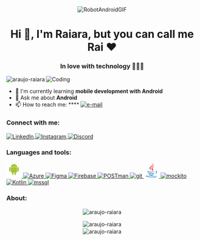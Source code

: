 
 <div style="text-align:center">
  <img src="https://user-images.githubusercontent.com/62944970/220807412-b9366dac-b295-4d9c-a1ba-9afad3c1f9be.gif" alt="RobotAndroidGIF">
</div>



<h1 align="center">Hi 👋, I'm Raiara, but you can call me Rai ❤️</h1> 
<h3 align="center">In love with technology 👩🏻‍💻</h3>

<img align="right" alt="Coding" width="400" src="https://i.giphy.com/media/paTz7UZbPfTZFRYnnB/giphy.webp">

<p align="left">
  <img src="https://komarev.com/ghpvc/?username=araujo-raiara&label=Profile%20views&color=0e75b6&style=flat" alt="araujo-raiara" />
</p>

- 🌱 I'm currently learning **mobile development with Android**
- 💬 Ask me about **Android**
- 📫 How to reach me: ****
  <a href="haraujo_raiara@outlook.com" target="_blank" rel="noreferrer">
    <img src="https://www.svgrepo.com/show/373951/outlook.svg" alt ="e-mail" width="40" height="40"/> 
    </a>

<h3 align="left">Connect with me:</h3>
<p align="left">
  <a href="https://www.linkedin.com/in/raiara-a-6541a3193/" target="_blank" rel="noopener noreferrer">
    <img align="center" src="https://www.vectorlogo.zone/logos/linkedin/linkedin-tile.svg" alt="LinkedIn" height="30" width="40" />
  </a>
  <a href="https://instagram.com/raiarauju" target="_blank" rel="noopener noreferrer">
    <img align="center" src="https://www.vectorlogo.zone/logos/instagram/instagram-tile.svg" alt="Instagram" height="30" width="40" />
  </a>
  <a href="https://discord.gg/raiarauju#4017" target="_blank" rel="noopener noreferrer">
    <img align="center" src="https://www.vectorlogo.zone/logos/discordapp/discordapp-tile.svg" alt="Discord" height="30" width="40" />
  </a>
</p>

<h3 align="left">Languages and tools:</h3>
<p align="left">
  <a href="https://developer.android.com" target="_blank" rel="noopener noreferrer">
    <img src="https://raw.githubusercontent.com/devicons/devicon/master/icons/android/android-original-wordmark.svg" alt="Android" width="40" height="40"/>
  </a>
  <a href="https://azure.microsoft.com/en-in/" target="_blank" rel="noopener noreferrer">
    <img src="https://www.vectorlogo.zone/logos/microsoft_azure/microsoft_azure-icon.svg" alt="Azure" width="40" height="40"/>
  </a>
  <a href="https://www.figma.com/" target="_blank" rel="noopener noreferrer">
    <img src="https://www.vectorlogo.zone/logos/figma/figma-icon.svg" alt="Figma" width="40" height="40"/>
  </a>
  <a href="https://firebase.google.com/" target="_blank" rel="noopener noreferrer">
    <img src="https://www.vectorlogo.zone/logos/firebase/firebase-icon.svg" alt="Firebase" width="40" height="40"/>
   
   <a href="https://www.postman.com/" target="_blank" rel="noopener noreferrer">
    <img src="https://raw.githubusercontent.com/get-icon/geticon/fc0f660daee147afb4a56c64e12bde6486b73e39/icons/postman.svg" alt="POSTman" width="40" height="40"/>
  </a>
   
  <a href="https://git-scm.com/" target="_blank" rel="noreferrer"> 
   <img src="https://www.vectorlogo.zone/logos/git-scm/git-scm-icon.svg" alt="git" width="40" height="40"/> 
   </a>
   <a href="https:// www.java.com" target="_blank"rel="noreferrer">
    <img src="https://raw.githubusercontent.com/devicons/devicon/master/icons/java/java-original.svg" alt="java" width="40" height=" 40"/> 
   </a>
   <a href="https://site.mockito.org/" target="_blanck" rel="noreferrer">
    <img src="https://upload.vectorlogo.zone/logos/mockito/images/36c60459-46b2-46dd-87b7-5ed157df95d4.svg" alt="mockito" width="40" height="40"/> 
   </a>
   <a href="https://kotlinlang.org/" target="_blank" rel="noreferrer">
    <img src= "https://www.vectorlogo.zone/logos/kotlinlang/kotlinlang-icon.svg" alt ="Kotlin" width="40" height="40"/> 
    </a>
   <a href="https://www.microsoft.com/en-us/sql-server" target="_blank" rel="noreferrer">
    <img src="https://www.svgrepo.com/show/331760/sql-database-generic.svg" alt ="mssql" width="40" height="40"/> 
    </a>
    
<h3 align="left">About:</h3>
      <div class="container" style="text-align: center;">
  <p><img align="center" src="https://github-readme-stats.vercel.app/api/top-langs?username=araujo-raiara&show_icons=true&locale=en&layout=compact" alt="araujo-raiara" /></p>
</div>
   
  <div style="text-align:center;">
    <img align="center" src="https://github-readme-stats.vercel.app/api?username=araujo-raiara&show_icons=true&locale=en" alt ="araujo-raiara" />
</div>

<div style="text-align:center;">
    <img align="center" src="https://github-readme-streak-stats.herokuapp.com/?user=araujo-raiara&" alt= "araujo-raiara" />
</div>
   



    
    



